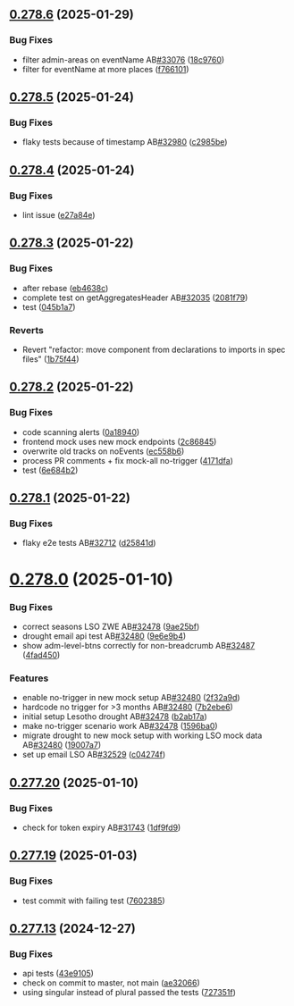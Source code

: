 ## [0.278.6](https://github.com/rodekruis/IBF-system/compare/v0.278.5...v0.278.6) (2025-01-29)


### Bug Fixes

* filter admin-areas on eventName AB[#33076](https://github.com/rodekruis/IBF-system/issues/33076) ([18c9760](https://github.com/rodekruis/IBF-system/commit/18c97609c1a0e3257afa8a629ed8d45cf1c2afe7))
* filter for eventName at more places ([f766101](https://github.com/rodekruis/IBF-system/commit/f766101962c010e89f90497585b2e8dd666c07e2))



## [0.278.5](https://github.com/rodekruis/IBF-system/compare/v0.278.4...v0.278.5) (2025-01-24)


### Bug Fixes

* flaky tests because of timestamp AB[#32980](https://github.com/rodekruis/IBF-system/issues/32980) ([c2985be](https://github.com/rodekruis/IBF-system/commit/c2985bedd2d7182291ba2fa92eb8d998ceb21dca))



## [0.278.4](https://github.com/rodekruis/IBF-system/compare/v0.278.3...v0.278.4) (2025-01-24)


### Bug Fixes

* lint issue ([e27a84e](https://github.com/rodekruis/IBF-system/commit/e27a84e579b02f37244f08bda233114d2e7fce38))



## [0.278.3](https://github.com/rodekruis/IBF-system/compare/v0.278.2...v0.278.3) (2025-01-22)


### Bug Fixes

* after rebase ([eb4638c](https://github.com/rodekruis/IBF-system/commit/eb4638cc41dced31e1602e8d9b4e49c3b9beed14))
* complete test on getAggregatesHeader AB[#32035](https://github.com/rodekruis/IBF-system/issues/32035) ([2081f79](https://github.com/rodekruis/IBF-system/commit/2081f79480c4890e3edf998212e6a5ee4d5d32aa))
* test ([045b1a7](https://github.com/rodekruis/IBF-system/commit/045b1a74726ceabca074a467d689d24d065ef903))


### Reverts

* Revert "refactor: move component from declarations to imports in spec files" ([1b75f44](https://github.com/rodekruis/IBF-system/commit/1b75f44ac4d6cc3152a6ae22a2ac181900a194fd))



## [0.278.2](https://github.com/rodekruis/IBF-system/compare/v0.278.1...v0.278.2) (2025-01-22)


### Bug Fixes

* code scanning alerts ([0a18940](https://github.com/rodekruis/IBF-system/commit/0a18940b55d3d8cf5db501da20195dbcca8333ed))
* frontend mock uses new mock endpoints ([2c86845](https://github.com/rodekruis/IBF-system/commit/2c8684587c1d86854ea5dab88afed3cff41e821d))
* overwrite old tracks on noEvents ([ec558b6](https://github.com/rodekruis/IBF-system/commit/ec558b66916896b6f385575c65c129904c826f3c))
* process PR comments + fix mock-all no-trigger ([4171dfa](https://github.com/rodekruis/IBF-system/commit/4171dfa58826cd6d941bb25ec14b31c91eea8e3d))
* test ([6e684b2](https://github.com/rodekruis/IBF-system/commit/6e684b26d60f11b032ebf8311665e4319d0f80ee))



## [0.278.1](https://github.com/rodekruis/IBF-system/compare/v0.278.0...v0.278.1) (2025-01-22)


### Bug Fixes

* flaky e2e tests AB[#32712](https://github.com/rodekruis/IBF-system/issues/32712) ([d25841d](https://github.com/rodekruis/IBF-system/commit/d25841d1d28f1185b66edf9fd7cee9e2734a9448))



# [0.278.0](https://github.com/rodekruis/IBF-system/compare/v0.277.20...v0.278.0) (2025-01-10)


### Bug Fixes

* correct seasons LSO ZWE AB[#32478](https://github.com/rodekruis/IBF-system/issues/32478) ([9ae25bf](https://github.com/rodekruis/IBF-system/commit/9ae25bfa0d5243be01319f1d978c9bb726585f4e))
* drought email api test AB[#32480](https://github.com/rodekruis/IBF-system/issues/32480) ([9e6e9b4](https://github.com/rodekruis/IBF-system/commit/9e6e9b4a9d380cb0a8bc53175ace963bb60af1aa))
* show adm-level-btns correctly for non-breadcrumb AB[#32487](https://github.com/rodekruis/IBF-system/issues/32487) ([4fad450](https://github.com/rodekruis/IBF-system/commit/4fad450bb7d07c3af5e03fbfb75c465fd966f9a9))


### Features

* enable no-trigger in new mock setup AB[#32480](https://github.com/rodekruis/IBF-system/issues/32480) ([2f32a9d](https://github.com/rodekruis/IBF-system/commit/2f32a9d663e11c42328160dfc95e8936ff5e71ae))
* hardcode no trigger for >3 months AB[#32480](https://github.com/rodekruis/IBF-system/issues/32480) ([7b2ebe6](https://github.com/rodekruis/IBF-system/commit/7b2ebe653ce64dbce6d24d38a96729a1e4f37502))
* initial setup Lesotho drought AB[#32478](https://github.com/rodekruis/IBF-system/issues/32478) ([b2ab17a](https://github.com/rodekruis/IBF-system/commit/b2ab17a9dd70ef8eedcf2b4d80b593ed8f36122b))
* make no-trigger scenario work AB[#32478](https://github.com/rodekruis/IBF-system/issues/32478) ([1596ba0](https://github.com/rodekruis/IBF-system/commit/1596ba03627a9f29460b8b39f5069b51919efc39))
* migrate drought to new mock setup with working LSO mock data AB[#32480](https://github.com/rodekruis/IBF-system/issues/32480) ([19007a7](https://github.com/rodekruis/IBF-system/commit/19007a7c0d1bf4c2dbc4c67a41107df24b1be8d1))
* set up email LSO AB[#32529](https://github.com/rodekruis/IBF-system/issues/32529) ([c04274f](https://github.com/rodekruis/IBF-system/commit/c04274f91c2fae0e8b23ab594dc112a1f36b1a1a))



## [0.277.20](https://github.com/rodekruis/IBF-system/compare/v0.277.19...v0.277.20) (2025-01-10)


### Bug Fixes

* check for token expiry AB[#31743](https://github.com/rodekruis/IBF-system/issues/31743) ([1df9fd9](https://github.com/rodekruis/IBF-system/commit/1df9fd95685e8a2484a4d03987bc514131283278))



## [0.277.19](https://github.com/rodekruis/IBF-system/compare/v0.277.13...v0.277.19) (2025-01-03)


### Bug Fixes

* test commit with failing test ([7602385](https://github.com/rodekruis/IBF-system/commit/76023859d59048c0390276e4d00dded582a16b02))



## [0.277.13](https://github.com/rodekruis/IBF-system/compare/v0.277.12...v0.277.13) (2024-12-27)


### Bug Fixes

* api tests ([43e9105](https://github.com/rodekruis/IBF-system/commit/43e9105f1574d9c0703e7c48a2a7e01e98942bbe))
* check on commit to master, not main ([ae32066](https://github.com/rodekruis/IBF-system/commit/ae3206658e53b13da1ce75d468f1d4db2e9baff6))
* using singular instead of plural passed the tests ([727351f](https://github.com/rodekruis/IBF-system/commit/727351f808fc6d5449498291f0c33ff2958ab630))



